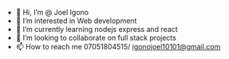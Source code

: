 - 👋 Hi, I’m @ Joel Igono
- 👀 I’m interested in Web development
- 🌱 I’m currently learning nodejs express and react
- 💞️ I’m looking to collaborate on full stack projects
- 📫 How to reach me 07051804515/ igonojoel10101@gmail.com

<!---
JoelionWebDev/JoelionWebDev is a ✨ special ✨ repository because its `README.md` (this file) appears on your GitHub profile.
You can click the Preview link to take a look at your changes.
--->
